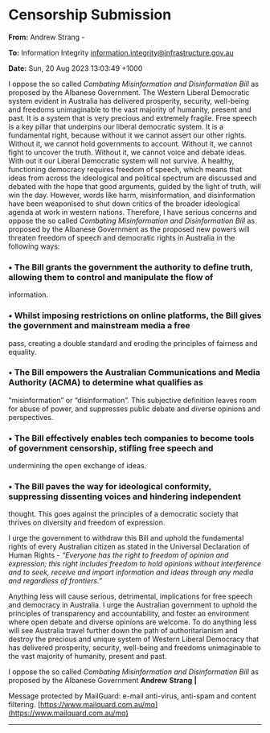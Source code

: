 # Censorship Submission

**From:** Andrew Strang     -

**To:** Information Integrity [<information.integrity@infrastructure.gov.au>](mailto:information.integrity@infrastructure.gov.au)

**Date:** Sun, 20 Aug 2023 13:03:49 +1000

I oppose the so called _Combating_ _Misinformation_ _and_ _Disinformation_ _Bill_ as proposed by the Albanese Government.
The Western Liberal Democratic system evident in Australia has delivered prosperity, security, well-being and
freedoms unimaginable to the vast majority of humanity, present and past. It is a system that is very precious and
extremely fragile.
Free speech is a key pillar that underpins our liberal democratic system. It is a fundamental right, because without it
we cannot assert our other rights. Without it, we cannot hold governments to account. Without it, we cannot fight to
uncover the truth. Without it, we cannot voice and debate ideas. With out it our Liberal Democratic system will not
survive.
A healthy, functioning democracy requires freedom of speech, which means that ideas from across the ideological
and political spectrum are discussed and debated with the hope that good arguments, guided by the light of truth, will
win the day. However, words like harm, misinformation, and disinformation have been weaponised to shut down
critics of the broader ideological agenda at work in western nations.
Therefore, I have serious concerns and oppose the so called _Combating_ _Misinformation_ _and_ _Disinformation_ _Bill_ as
proposed by the Albanese Government as the proposed new powers will threaten freedom of speech and democratic
rights in Australia in the following ways:

### • The Bill grants the government the authority to define truth, allowing them to control and manipulate the flow of
information.

### • Whilst imposing restrictions on online platforms, the Bill gives the government and mainstream media a free
pass, creating a double standard and eroding the principles of fairness and equality.

### • The Bill empowers the Australian Communications and Media Authority (ACMA) to determine what qualifies as
“misinformation” or “disinformation”. This subjective definition leaves room for abuse of power, and suppresses
public debate and diverse opinions and perspectives.

### • The Bill effectively enables tech companies to become tools of government censorship, stifling free speech and
undermining the open exchange of ideas.

### • The Bill paves the way for ideological conformity, suppressing dissenting voices and hindering independent
thought. This goes against the principles of a democratic society that thrives on diversity and freedom of
expression.

I urge the government to withdraw this Bill and uphold the fundamental rights of every Australian citizen as stated in
the Universal Declaration of Human Rights     - _“Everyone_ _has_ _the_ _right_ _to_ _freedom_ _of_ _opinion_ _and_ _expression;_ _this_ _right_
_includes_ _freedom_ _to_ _hold_ _opinions_ _without_ _interference_ _and_ _to_ _seek,_ _receive_ _and_ _impart_ _information_ _and_ _ideas_ _through_
_any_ _media_ _and_ _regardless_ _of_ _frontiers.”_

Anything less will cause serious, detrimental, implications for free speech and democracy in Australia. I urge the
Australian government to uphold the principles of transparency and accountability, and foster an environment where
open debate and diverse opinions are welcome. To do anything less will see Australia travel further down the path of
authoritarianism and destroy the precious and unique system of Western Liberal Democracy that has delivered
prosperity, security, well-being and freedoms unimaginable to the vast majority of humanity, present and past.

I oppose the so called _Combating_ _Misinformation_ _and_ _Disinformation_ _Bill_ as proposed by the Albanese Government
**Andrew** **Strang** **|**

Message protected by MailGuard: e-mail anti-virus, anti-spam and content filtering.
[https://www.mailquard.com.au/mq](https://www.mailquard.com.au/mq)


-----

